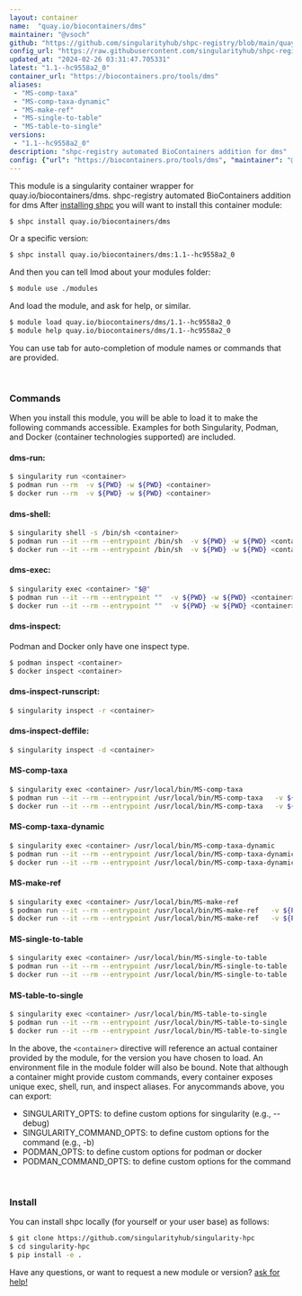 ```yaml
---
layout: container
name:  "quay.io/biocontainers/dms"
maintainer: "@vsoch"
github: "https://github.com/singularityhub/shpc-registry/blob/main/quay.io/biocontainers/dms/container.yaml"
config_url: "https://raw.githubusercontent.com/singularityhub/shpc-registry/main/quay.io/biocontainers/dms/container.yaml"
updated_at: "2024-02-26 03:31:47.705331"
latest: "1.1--hc9558a2_0"
container_url: "https://biocontainers.pro/tools/dms"
aliases:
 - "MS-comp-taxa"
 - "MS-comp-taxa-dynamic"
 - "MS-make-ref"
 - "MS-single-to-table"
 - "MS-table-to-single"
versions:
 - "1.1--hc9558a2_0"
description: "shpc-registry automated BioContainers addition for dms"
config: {"url": "https://biocontainers.pro/tools/dms", "maintainer": "@vsoch", "description": "shpc-registry automated BioContainers addition for dms", "latest": {"1.1--hc9558a2_0": "sha256:6f1b91fe03e79e3a509c8cf5ec275db845a741960233ec6abf36290307514486"}, "tags": {"1.1--hc9558a2_0": "sha256:6f1b91fe03e79e3a509c8cf5ec275db845a741960233ec6abf36290307514486"}, "docker": "quay.io/biocontainers/dms", "aliases": {"MS-comp-taxa": "/usr/local/bin/MS-comp-taxa", "MS-comp-taxa-dynamic": "/usr/local/bin/MS-comp-taxa-dynamic", "MS-make-ref": "/usr/local/bin/MS-make-ref", "MS-single-to-table": "/usr/local/bin/MS-single-to-table", "MS-table-to-single": "/usr/local/bin/MS-table-to-single"}}
---
```


This module is a singularity container wrapper for quay.io/biocontainers/dms.
shpc-registry automated BioContainers addition for dms
After [installing shpc](#install) you will want to install this container module:


```bash
$ shpc install quay.io/biocontainers/dms
```

Or a specific version:

```bash
$ shpc install quay.io/biocontainers/dms:1.1--hc9558a2_0
```

And then you can tell lmod about your modules folder:

```bash
$ module use ./modules
```

And load the module, and ask for help, or similar.

```bash
$ module load quay.io/biocontainers/dms/1.1--hc9558a2_0
$ module help quay.io/biocontainers/dms/1.1--hc9558a2_0
```

You can use tab for auto-completion of module names or commands that are provided.

<br>

### Commands

When you install this module, you will be able to load it to make the following commands accessible.
Examples for both Singularity, Podman, and Docker (container technologies supported) are included.

#### dms-run:

```bash
$ singularity run <container>
$ podman run --rm  -v ${PWD} -w ${PWD} <container>
$ docker run --rm  -v ${PWD} -w ${PWD} <container>
```

#### dms-shell:

```bash
$ singularity shell -s /bin/sh <container>
$ podman run --it --rm --entrypoint /bin/sh  -v ${PWD} -w ${PWD} <container>
$ docker run --it --rm --entrypoint /bin/sh  -v ${PWD} -w ${PWD} <container>
```

#### dms-exec:

```bash
$ singularity exec <container> "$@"
$ podman run --it --rm --entrypoint ""  -v ${PWD} -w ${PWD} <container> "$@"
$ docker run --it --rm --entrypoint ""  -v ${PWD} -w ${PWD} <container> "$@"
```

#### dms-inspect:

Podman and Docker only have one inspect type.

```bash
$ podman inspect <container>
$ docker inspect <container>
```

#### dms-inspect-runscript:

```bash
$ singularity inspect -r <container>
```

#### dms-inspect-deffile:

```bash
$ singularity inspect -d <container>
```


#### MS-comp-taxa

```bash
$ singularity exec <container> /usr/local/bin/MS-comp-taxa
$ podman run --it --rm --entrypoint /usr/local/bin/MS-comp-taxa   -v ${PWD} -w ${PWD} <container> -c " $@"
$ docker run --it --rm --entrypoint /usr/local/bin/MS-comp-taxa   -v ${PWD} -w ${PWD} <container> -c " $@"
```


#### MS-comp-taxa-dynamic

```bash
$ singularity exec <container> /usr/local/bin/MS-comp-taxa-dynamic
$ podman run --it --rm --entrypoint /usr/local/bin/MS-comp-taxa-dynamic   -v ${PWD} -w ${PWD} <container> -c " $@"
$ docker run --it --rm --entrypoint /usr/local/bin/MS-comp-taxa-dynamic   -v ${PWD} -w ${PWD} <container> -c " $@"
```


#### MS-make-ref

```bash
$ singularity exec <container> /usr/local/bin/MS-make-ref
$ podman run --it --rm --entrypoint /usr/local/bin/MS-make-ref   -v ${PWD} -w ${PWD} <container> -c " $@"
$ docker run --it --rm --entrypoint /usr/local/bin/MS-make-ref   -v ${PWD} -w ${PWD} <container> -c " $@"
```


#### MS-single-to-table

```bash
$ singularity exec <container> /usr/local/bin/MS-single-to-table
$ podman run --it --rm --entrypoint /usr/local/bin/MS-single-to-table   -v ${PWD} -w ${PWD} <container> -c " $@"
$ docker run --it --rm --entrypoint /usr/local/bin/MS-single-to-table   -v ${PWD} -w ${PWD} <container> -c " $@"
```


#### MS-table-to-single

```bash
$ singularity exec <container> /usr/local/bin/MS-table-to-single
$ podman run --it --rm --entrypoint /usr/local/bin/MS-table-to-single   -v ${PWD} -w ${PWD} <container> -c " $@"
$ docker run --it --rm --entrypoint /usr/local/bin/MS-table-to-single   -v ${PWD} -w ${PWD} <container> -c " $@"
```



In the above, the `<container>` directive will reference an actual container provided
by the module, for the version you have chosen to load. An environment file in the
module folder will also be bound. Note that although a container
might provide custom commands, every container exposes unique exec, shell, run, and
inspect aliases. For anycommands above, you can export:

 - SINGULARITY_OPTS: to define custom options for singularity (e.g., --debug)
 - SINGULARITY_COMMAND_OPTS: to define custom options for the command (e.g., -b)
 - PODMAN_OPTS: to define custom options for podman or docker
 - PODMAN_COMMAND_OPTS: to define custom options for the command

<br>

### Install

You can install shpc locally (for yourself or your user base) as follows:

```bash
$ git clone https://github.com/singularityhub/singularity-hpc
$ cd singularity-hpc
$ pip install -e .
```

Have any questions, or want to request a new module or version? [ask for help!](https://github.com/singularityhub/singularity-hpc/issues)